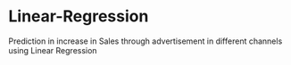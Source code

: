 # Linear-Regression
Prediction in increase in Sales through advertisement in different channels using Linear Regression
